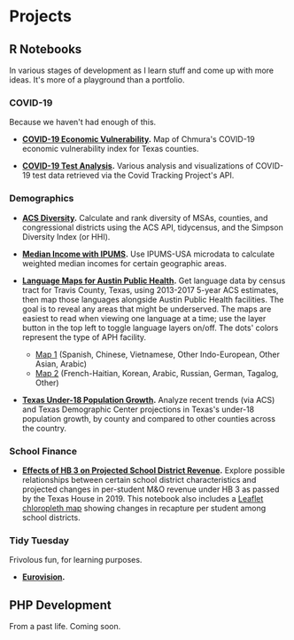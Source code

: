 # Projects

## R Notebooks
In various stages of development as I learn stuff and come up with more ideas. It's more of a playground than a portfolio.

### COVID-19
Because we haven't had enough of this.

- **[COVID-19 Economic Vulnerability](https://shalbrook.github.io/covid-19-economic-vulnerability/).** Map of Chmura's COVID-19 economic vulnerability index for Texas counties.

- **[COVID-19 Test Analysis](https://shalbrook.github.io/covid-19-test-analysis/).** Various analysis and visualizations of COVID-19 test data retrieved via the Covid Tracking Project's API.

### Demographics
- **[ACS Diversity](https://shalbrook.github.io/acs-diversity/).** Calculate and rank diversity of MSAs, counties, and congressional districts using the ACS API, tidycensus, and the Simpson Diversity Index (or HHI).

- **[Median Income with IPUMS](https://shalbrook.github.io/median-income-with-ipums/).** Use IPUMS-USA microdata to calculate weighted median incomes for certain geographic areas.

- **[Language Maps for Austin Public Health](https://shalbrook.github.io/language-maps-for-aph/).** Get language data by census tract for Travis County, Texas, using 2013-2017 5-year ACS estimates, then map those languages alongside Austin Public Health facilities. The goal is to reveal any areas that might be underserved. The maps are easiest to read when viewing one language at a time; use the layer button in the top left to toggle language layers on/off. The dots' colors represent the type of APH facility.
  - [Map 1](https://shalbrook.github.io/language-maps-for-aph/map1.html) (Spanish, Chinese, Vietnamese, Other Indo-European, Other Asian, Arabic)
  - [Map 2](https://shalbrook.github.io/language-maps-for-aph/map2.html) (French-Haitian, Korean, Arabic, Russian, German, Tagalog, Other)

- **[Texas Under-18 Population Growth](https://shalbrook.github.io/texas-under-18-pop-growth/).** Analyze recent trends (via ACS) and Texas Demographic Center projections in Texas's under-18 population growth, by county and compared to other counties across the country.

### School Finance
- **[Effects of HB 3 on Projected School District Revenue](https://shalbrook.github.io/hb3-school-districts/).** Explore possible relationships between certain school district characteristics and projected changes in per-student M&O revenue under HB 3 as passed by the Texas House in 2019. This notebook also includes a [Leaflet chloropleth map](https://shalbrook.github.io/hb3-school-districts/map_recapdiff_ada.html) showing changes in recapture per student among school districts.

### Tidy Tuesday
Frivolous fun, for learning purposes.
- **[Eurovision](https://shalbrook.github.io/tt-eurovision/).**

## PHP Development
From a past life. Coming soon.
